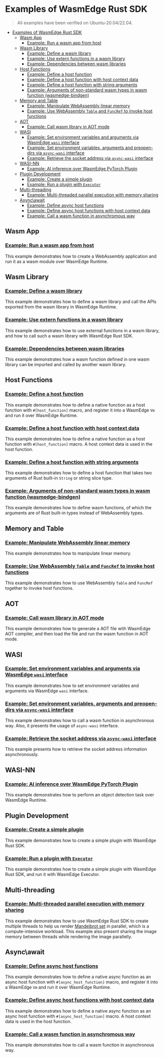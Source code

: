 # Examples of WasmEdge Rust SDK

> All examples have been verified on Ubuntu-20.04/22.04.

<!-- @import "[TOC]" {cmd="toc" depthFrom=1 depthTo=6 orderedList=false} -->

- [Examples of WasmEdge Rust SDK](#examples-of-wasmedge-rust-sdk)
  - [Wasm App](#wasm-app)
    - [Example: Run a wasm app from host](#example-run-a-wasm-app-from-host)
  - [Wasm Library](#wasm-library)
    - [Example: Define a wasm library](#example-define-a-wasm-library)
    - [Example: Use extern functions in a wasm library](#example-use-extern-functions-in-a-wasm-library)
    - [Example: Dependencies between wasm libraries](#example-dependencies-between-wasm-libraries)
  - [Host Functions](#host-functions)
    - [Example: Define a host function](#example-define-a-host-function)
    - [Example: Define a host function with host context data](#example-define-a-host-function-with-host-context-data)
    - [Example: Define a host function with string arguments](#example-define-a-host-function-with-string-arguments)
    - [Example: Arguments of non-standard wasm types in wasm function (wasmedge-bindgen)](#example-arguments-of-non-standard-wasm-types-in-wasm-function-wasmedge-bindgen)
  - [Memory and Table](#memory-and-table)
    - [Example: Manipulate WebAssembly linear memory](#example-manipulate-webassembly-linear-memory)
    - [Example: Use WebAssembly `Table` and `FuncRef` to invoke host functions](#example-use-webassembly-table-and-funcref-to-invoke-host-functions)
  - [AOT](#aot)
    - [Example: Call wasm library in AOT mode](#example-call-wasm-library-in-aot-mode)
  - [WASI](#wasi)
    - [Example: Set environment variables and arguments via WasmEdge `wasi` interface](#example-set-environment-variables-and-arguments-via-wasmedge-wasi-interface)
    - [Example: Set environment variables, arguments and preopen-dirs via `async-wasi` interface](#example-set-environment-variables-arguments-and-preopen-dirs-via-async-wasi-interface)
    - [Example: Retrieve the socket address via `async-wasi` interface](#example-retrieve-the-socket-address-via-async-wasi-interface)
  - [WASI-NN](#wasi-nn)
    - [Example: AI inference over WasmEdge PyTorch Plugin](#example-ai-inference-over-wasmedge-pytorch-plugin)
  - [Plugin Development](#plugin-development)
    - [Example: Create a simple plugin](#example-create-a-simple-plugin)
    - [Example: Run a plugin with `Executor`](#example-run-a-plugin-with-executor)
  - [Multi-threading](#multi-threading)
    - [Example: Multi-threaded parallel execution with memory sharing](#example-multi-threaded-parallel-execution-with-memory-sharing)
  - [Async\\await](#asyncawait)
    - [Example: Define async host functions](#example-define-async-host-functions)
    - [Example: Define async host functions with host context data](#example-define-async-host-functions-with-host-context-data)
    - [Example: Call a wasm function in asynchromous way](#example-call-a-wasm-function-in-asynchromous-way)

## Wasm App

### [Example: Run a wasm app from host](run-wasm-app-from-host)

This example demonstrates how to create a WebAssembly application and run it as a wasm module over WasmEdge Runtime.

## Wasm Library

### [Example: Define a wasm library](call-wasm-lib-from-host)

This example demonstrates how to define a wasm library and call the APIs exported from the wasm library in WasmEdge Runtime.

### [Example: Use extern functions in a wasm library](call-wasm-lib-with-external-deps)

This example demonstrates how to use external functions in a wasm library, and how to call such a wasm library with WasmEdge Rust SDK.

### [Example: Dependencies between wasm libraries](load-module-in-module)

This example demonstrates how a wasm function defined in one wasm library can be imported and called by another wasm library.

## Host Functions

### [Example: Define a host function](define-host-func)

This example demonstrates how to define a native function as a host function with `#[host_function]` macro, and register it into a WasmEdge `Vm` and run it over WasmEdge Runtime.

### [Example: Define a host function with host context data](define-host-func-with-host-data)

This example demonstrates how to define a native function as a host function with `#[host_function]` macro. A host context data is used in the host function.

### [Example: Define a host function with string arguments](define-host-func-with-string-args)

This example demonstrates how to define a host function that takes two arguments of Rust built-in `String` or string slice type.

### [Example: Arguments of non-standard wasm types in wasm function (wasmedge-bindgen)](wasmedge-bindgen)

This example demonstrates how to define wasm functions, of which the arguments are of Rust built-in types instead of WebAssembly types.

## Memory and Table

### [Example: Manipulate WebAssembly linear memory](manipulate-linear-memory)

This example demonstrates how to manipulate linear memory.

### [Example: Use WebAssembly `Table` and `FuncRef` to invoke host functions](table-and-funcref)

This example demonstrates how to use WebAssembly `Table` and `FuncRef` together to invoke host functions.

## AOT

### [Example: Call wasm library in AOT mode](run-wasm-func-in-aot-mode)

This example demonstrates how to generate a AOT file with WasmEdge AOT compiler, and then load the file and run the wasm function in AOT mode.

## WASI

### [Example: Set environment variables and arguments via WasmEdge `wasi` interface](set-env-vars-via-wasi)

This example demonstrates how to set environment variables and arguments via WasmEdge `wasi` interface.

### [Example: Set environment variables, arguments and preopen-dirs via `async-wasi` interface](async-wasi)

This example demonstrates how to call a wasm function in asynchronous way. Also, it presents the usage of `async-wasi` interface.

### [Example: Retrieve the socket address via `async-wasi` interface](async-wasi-socket-addr)

This example presents how to retrieve the socket address information asynchronously.

## WASI-NN

### [Example: AI inference over WasmEdge PyTorch Plugin](object-detection-via-wasinn)

This example demonstrates how to perform an object detection task over WasmEdge Runtime.

## Plugin Development

### [Example: Create a simple plugin](simple-plugin)

This example demonstrates how to create a simple plugin with WasmEdge Rust SDK.

### [Example: Run a plugin with `Executor`](simple-plugin-ext)

This example demonstrates how to create a simple plugin with WasmEdge Rust SDK, and run it with WasmEdge Executor.

## Multi-threading

### [Example: Multi-threaded parallel execution with memory sharing](multi-threaded-parallel)

This example demonstrates how to use WasmEdge Rust SDK to create multiple threads to help us render [Mandelbrot set](https://en.wikipedia.org/wiki/Mandelbrot_set) in parallel, which is a compute-intensive workload. This example also present sharing the image memory between threads while rendering the image parallelly.

## Async\await

### [Example: Define async host functions](define-async-host-func)

This example demonstrates how to define a native async function as an async host function with `#[async_host_function]` macro, and register it into a WasmEdge `Vm` and run it over WasmEdge Runtime.

### [Example: Define async host functions with host context data](define-async-host-func-with-host-data)

This example demonstrates how to define a native async function as an async host function with `#[async_host_function]` macro. A host context data is used in the host function.

### [Example: Call a wasm function in asynchromous way](async-wasi)

This example demonstrates how to call a wasm function in asynchronous way.
